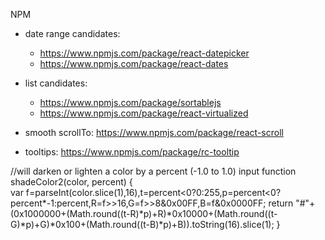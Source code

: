 
NPM
- date range candidates: 
    - https://www.npmjs.com/package/react-datepicker
    - https://www.npmjs.com/package/react-dates

- list candidates:
    - https://www.npmjs.com/package/sortablejs
    - https://www.npmjs.com/package/react-virtualized

- smooth scrollTo: https://www.npmjs.com/package/react-scroll

- tooltips: https://www.npmjs.com/package/rc-tooltip



//will darken or lighten a color by a percent (-1.0 to 1.0) input
function shadeColor2(color, percent) {   
    var f=parseInt(color.slice(1),16),t=percent<0?0:255,p=percent<0?percent*-1:percent,R=f>>16,G=f>>8&0x00FF,B=f&0x0000FF;
    return "#"+(0x1000000+(Math.round((t-R)*p)+R)*0x10000+(Math.round((t-G)*p)+G)*0x100+(Math.round((t-B)*p)+B)).toString(16).slice(1);
}